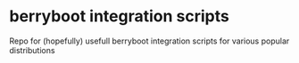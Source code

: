 # berryboot integration scripts
Repo for (hopefully) usefull berryboot integration scripts for various popular distributions
